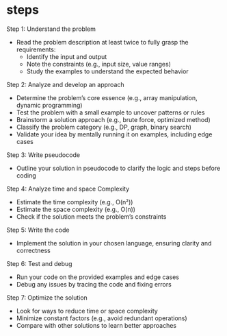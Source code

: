 # steps

Step 1: Understand the problem

- Read the problem description at least twice to fully grasp the requirements:
  - Identify the input and output
  - Note the constraints (e.g., input size, value ranges)
  - Study the examples to understand the expected behavior

Step 2: Analyze and develop an approach

- Determine the problem’s core essence (e.g., array manipulation, dynamic programming)
- Test the problem with a small example to uncover patterns or rules
- Brainstorm a solution approach (e.g., brute force, optimized method)
- Classify the problem category (e.g., DP, graph, binary search)
- Validate your idea by mentally running it on examples, including edge cases

Step 3: Write pseudocode

- Outline your solution in pseudocode to clarify the logic and steps before coding

Step 4: Analyze time and space Complexity

- Estimate the time complexity (e.g., O(n²))
- Estimate the space complexity (e.g., O(n))
- Check if the solution meets the problem’s constraints

Step 5: Write the code

- Implement the solution in your chosen language, ensuring clarity and correctness

Step 6: Test and debug

- Run your code on the provided examples and edge cases
- Debug any issues by tracing the code and fixing errors

Step 7: Optimize the solution

- Look for ways to reduce time or space complexity
- Minimize constant factors (e.g., avoid redundant operations)
- Compare with other solutions to learn better approaches
